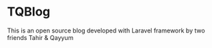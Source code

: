 # TQBlog
This is an open source blog developed with Laravel framework by two friends Tahir & Qayyum
